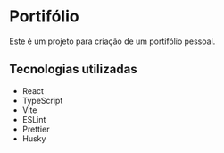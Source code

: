 # Portifólio

Este é um projeto para criação de um portifólio pessoal.

## Tecnologias utilizadas
- React
- TypeScript
- Vite
- ESLint
- Prettier
- Husky

